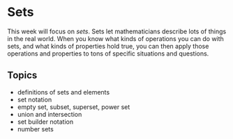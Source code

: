 # Sets

This week will focus on _sets_. Sets let mathematicians describe lots of things in the real world. When you know what kinds of operations you can do with sets, and what kinds of properties hold true, you can then apply those operations and properties to tons of specific situations and questions.

## Topics

- definitions of sets and elements
- set notation
- empty set, subset, superset, power set
- union and intersection
- set builder notation
- number sets